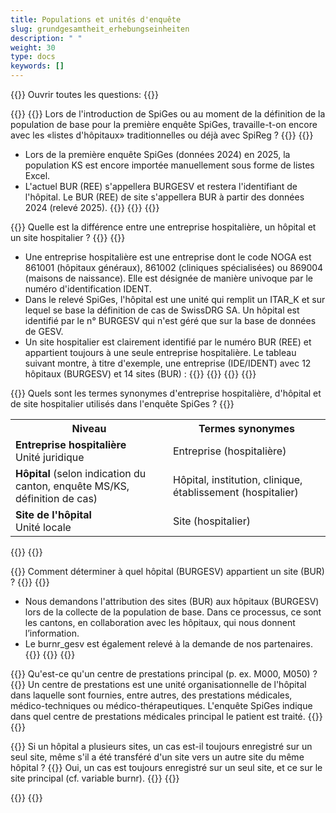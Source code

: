 ```yaml
---
title: Populations et unités d'enquête
slug: grundgesamtheit_erhebungseinheiten
description: " "
weight: 30
type: docs
keywords: []
---
```


{{<faqBlock>}}
Ouvrir toutes les questions: {{<collapsibleGroupCommand groupId="GGH">}}

{{<numberedList>}}
{{<listItem>}}
Lors de l'introduction de SpiGes ou au moment de la définition de la population de base pour la première enquête SpiGes, travaille-t-on encore avec les «listes d'hôpitaux» traditionnelles ou déjà avec SpiReg ?
{{<collapsibleBlock groupId="GGH">}}
{{<markdown>}}
- Lors de la première enquête SpiGes (données 2024) en 2025, la population KS est encore importée manuellement sous forme de listes Excel.
- L'actuel BUR (REE) s'appellera BURGESV et restera l'identifiant de l'hôpital. Le BUR (REE) de site s'appellera BUR à partir des données 2024 (relevé 2025).
{{</markdown>}}
{{</collapsibleBlock>}}
{{</listItem>}}

{{<listItem>}}
Quelle est la différence entre une entreprise hospitalière, un hôpital et un site hospitalier ?
{{<collapsibleBlock groupId="GGH">}}
{{<markdown>}}
- Une entreprise hospitalière est une entreprise dont le code NOGA est 861001 (hôpitaux généraux), 861002 (cliniques spécialisées) ou 869004 (maisons de naissance). Elle est désignée de manière univoque par le numéro d'identification IDENT.
- Dans le relevé SpiGes, l'hôpital est une unité qui remplit un ITAR_K et sur lequel se base la définition de cas de SwissDRG SA. Un hôpital est identifié par le n° BURGESV qui n'est géré que sur la base de données de GESV.
- Un site hospitalier est clairement identifié par le numéro BUR (REE) et appartient toujours à une seule entreprise hospitalière.
Le tableau suivant montre, à titre d'exemple, une entreprise (IDE/IDENT) avec 12 hôpitaux (BURGESV) et 14 sites (BUR) :
{{</markdown>}}
{{<insertImage image="tableauFAQ1_fr.png"  class="max-w-90">}}
{{</collapsibleBlock>}}
{{</listItem>}}

{{<listItem>}}
Quels sont les termes synonymes d'entreprise hospitalière, d'hôpital et de site hospitalier utilisés dans l'enquête SpiGes ?
{{<collapsibleBlock groupId="GGH">}}
<table class="w-100">
  <tr>
    <th style="width:50%"> Niveau </div></th>
    <th> Termes synonymes </th>
  </tr>
  <tr>
    <td> <b> Entreprise hospitalière </b> <br /> 
    Unité juridique
 	</td>
    <td> Entreprise (hospitalière) </td>
  </tr>
  <tr>
    <td> <b> Hôpital </b> (selon indication du canton, enquête MS/KS, définition de cas) </td>
    <td> Hôpital, institution, clinique, établissement (hospitalier) </td>
  </tr>
  <tr>
    <td> <b> Site de l'hôpital </b> <br /> 
    Unité locale
	</td>
    <td> Site (hospitalier) </td>
  </tr>
</table>
{{</collapsibleBlock>}}
{{</listItem>}}

{{<listItem>}}
Comment déterminer à quel hôpital (BURGESV) appartient un site (BUR) ?
{{<collapsibleBlock groupId="GGH">}}
{{<markdown>}}
- Nous demandons l'attribution des sites (BUR) aux hôpitaux (BURGESV) lors de la collecte de la population de base. Dans ce processus, ce sont les cantons, en collaboration avec les hôpitaux, qui nous donnent l’information.
- Le burnr_gesv est également relevé à la demande de nos partenaires.
{{</markdown>}}
{{</collapsibleBlock>}}
{{</listItem>}}

{{<listItem>}}
Qu'est-ce qu'un centre de prestations principal (p. ex. M000, M050) ?
{{<collapsibleBlock groupId="GGH">}}
Un centre de prestations est une unité organisationnelle de l'hôpital dans laquelle sont fournies, entre autres, des prestations médicales, médico-techniques ou médico-thérapeutiques. L'enquête SpiGes indique dans quel centre de prestations médicales principal le patient est traité. 
{{</collapsibleBlock>}}
{{</listItem>}}

{{<listItem>}}
Si un hôpital a plusieurs sites, un cas est-il toujours enregistré sur un seul site, même s'il a été transféré d'un site vers un autre site du même hôpital ?
{{<collapsibleBlock groupId="GGH">}}
Oui, un cas est toujours enregistré sur un seul site, et ce sur le site principal (cf. variable burnr).
{{</collapsibleBlock>}}
{{</listItem>}}

{{</numberedList>}}
{{</faqBlock>}}